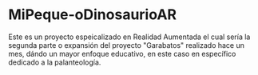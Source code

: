 # MiPeque-oDinosaurioAR
Este es un proyecto espeicalizado en Realidad Aumentada el cual sería la segunda parte o expansión del proyecto "Garabatos" realizado hace un mes, dándo un mayor enfoque educativo, en este caso en específico dedicado a la palanteología.
